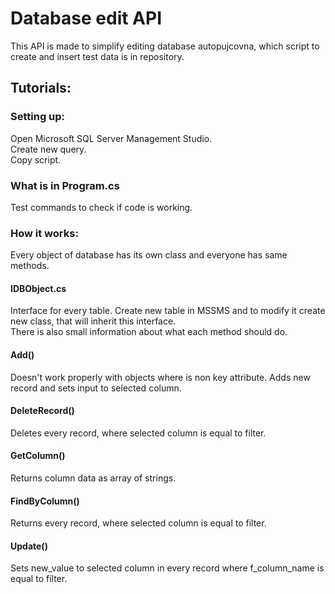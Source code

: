 # Database edit API

This API is made to simplify editing database autopujcovna, which script to create and insert test data is in repository.

## Tutorials:

### Setting up:
Open Microsoft SQL Server Management Studio.  
Create new query.  
Copy script.

### What is in Program.cs
Test commands to check if code is working.

### How it works:
Every object of database has its own class and everyone has same methods.
#### IDBObject.cs
Interface for every table.
Create new table in MSSMS and to modify it create new class, that will inherit this interface.  
There is also small information about what each method should do.
#### Add()
Doesn't work properly with objects where is non key attribute.
Adds new record and sets input to selected column.
#### DeleteRecord()
Deletes every record, where selected column is equal to filter.
#### GetColumn()
Returns column data as array of strings.
#### FindByColumn()
Returns every record, where selected column is equal to filter.
#### Update()
Sets new_value to selected column in every record where f_column_name is equal to filter.
